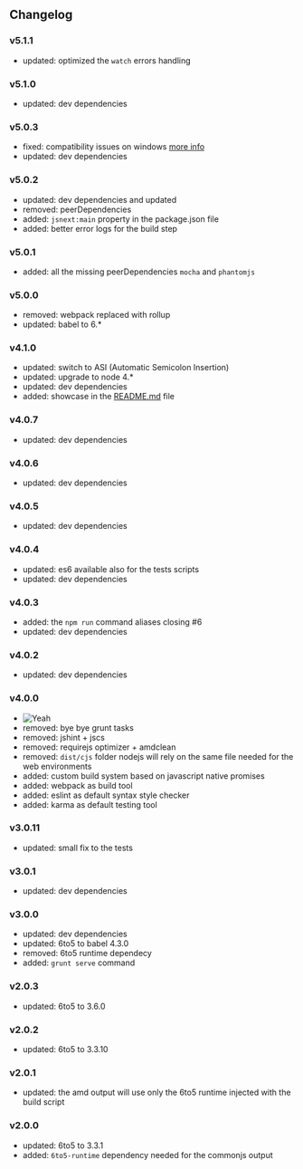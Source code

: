 ## Changelog

### v5.1.1
  * updated: optimized the `watch` errors handling

### v5.1.0
  * updated: dev dependencies

### v5.0.3
  * fixed: compatibility issues on windows [more info](https://github.com/GianlucaGuarini/es6-project-starter-kit/issues/8)
  * updated: dev dependencies

### v5.0.2
  * updated: dev dependencies and updated
  * removed: peerDependencies
  * added: `jsnext:main` property in the package.json file
  * added: better error logs for the build step

### v5.0.1
  * added: all the missing peerDependencies `mocha` and `phantomjs`

### v5.0.0
  * removed: webpack replaced with rollup
  * updated: babel to 6.*

### v4.1.0
  * updated: switch to ASI (Automatic Semicolon Insertion)
  * updated: upgrade to node 4.*
  * updated: dev dependencies
  * added: showcase in the [README.md](README.md) file

### v4.0.7
  * updated: dev dependencies

### v4.0.6
  * updated: dev dependencies

### v4.0.5
  * updated: dev dependencies

### v4.0.4
  * updated: es6 available also for the tests scripts
  * updated: dev dependencies

### v4.0.3
  * added: the `npm run` command aliases closing #6
  * updated: dev dependencies

### v4.0.2
  * updated: dev dependencies

### v4.0.0
  * ![Yeah](http://www.gifbin.com/bin/30075yu908.gif)
  * removed: bye bye grunt tasks
  * removed: jshint + jscs
  * removed: requirejs optimizer + amdclean
  * removed: `dist/cjs` folder nodejs will rely on the same file needed for the web environments
  * added: custom build system based on javascript native promises
  * added: webpack as build tool
  * added: eslint as default syntax style checker
  * added: karma as default testing tool

### v3.0.11
  * updated: small fix to the tests

### v3.0.1
  * updated: dev dependencies

### v3.0.0
  * updated: dev dependencies
  * updated: 6to5 to babel 4.3.0
  * removed: 6to5 runtime dependecy
  * added: `grunt serve` command

### v2.0.3
  * updated: 6to5 to 3.6.0

### v2.0.2
  * updated: 6to5 to 3.3.10

### v2.0.1
  * updated: the amd output will use only the 6to5 runtime injected with the build script

### v2.0.0
  * updated: 6to5 to 3.3.1
  * added: `6to5-runtime` dependency needed for the commonjs output